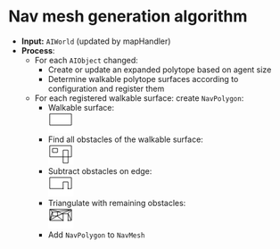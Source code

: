 # Nav mesh generation algorithm
* __Input:__ `AIWorld` (updated by mapHandler)
* __Process__:
  - For each `AIObject` changed:
    - Create or update an expanded polytope based on agent size
    - Determine walkable polytope surfaces according to configuration and register them
  - For each registered walkable surface: create `NavPolygon`:
    - Walkable surface: <br> ![](ws.png)
    - Find all obstacles of the walkable surface: <br> ![](obstacles.png)
    - Subtract obstacles on edge: <br> ![](subtract.png)
    - Triangulate with remaining obstacles: <br> ![](triang.png)
    - Add `NavPolygon` to `NavMesh`
